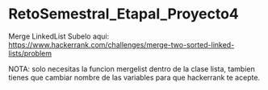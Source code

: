 # RetoSemestral_EtapaI_Proyecto4
Merge LinkedList
Subelo aqui: 
https://www.hackerrank.com/challenges/merge-two-sorted-linked-lists/problem

NOTA: solo necesitas la funcion mergelist dentro de la clase lista, tambien tienes que cambiar nombre de las variables para que hackerrank te acepte.
